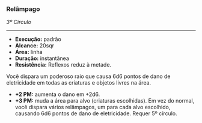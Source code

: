 ### Relâmpago
*3º Círculo*
___
- **Execução:** padrão
- **Alcance:** 20sqr
- **Área:** linha
- **Duração:** instantânea
- **Resistência:** Reflexos reduz à metade.

Você dispara um poderoso raio que causa 6d6 pontos de dano de eletricidade em todas as criaturas e objetos livres na área.

- **+2 PM:** aumenta o dano em +2d6.
- **+3 PM:** muda a área para alvo (criaturas escolhidas). Em vez do normal, você dispara vários relâmpagos, um para cada alvo escolhido, causando 6d6 pontos de dano de eletricidade. Requer 5º círculo.
